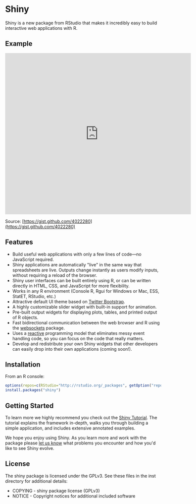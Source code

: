 # Shiny 

Shiny is a new package from RStudio that makes it incredibly easy to build interactive web applications with R.

## Example

<iframe id="example1" src="http://glimmer.rstudio.com/winston/faithful2/" style="border: none; width: 600px; height: 520px"></iframe>

Source: [https://gist.github.com/4022280](https://gist.github.com/4022280)

## Features

* Build useful web applications with only a few lines of code&mdash;no JavaScript required.
* Shiny applications are automatically "live" in the same way that spreadsheets are live. Outputs change instantly as users modify inputs, without requiring a reload of the browser.
* Shiny user interfaces can be built entirely using R, or can be written directly in HTML, CSS, and JavaScript for more flexibility.
* Works in any R environment (Console R, Rgui for Windows or Mac, ESS, StatET, RStudio, etc.)
* Attractive default UI theme based on [Twitter Bootstrap](http://twitter.github.com/bootstrap).
* A highly customizable slider widget with built-in support for animation.
* Pre-built output widgets for displaying plots, tables, and printed output of R objects.
* Fast bidirectional communication between the web browser and R using the [websockets](http://illposed.net/websockets.html) package.
* Uses a [reactive](http://en.wikipedia.org/wiki/Reactive_programming) programming model that eliminates messy event handling code, so you can focus on the code that really matters.
* Develop and redistribute your own Shiny widgets that other developers can easily drop into their own applications (coming soon!).

## Installation

From an R console:

```r
options(repos=c(RStudio="http://rstudio.org/_packages", getOption("repos")))
install.packages("shiny")
```

## Getting Started

To learn more we highly recommend you check out the [Shiny Tutorial](http://rstudio.github.com/shiny/tutorial). The tutorial explains the framework in-depth, walks you through building a simple application, and includes extensive annotated examples.

We hope you enjoy using Shiny. As you learn more and work with the package please [let us know](https://github.com/rstudio/shiny/issues) what problems you encounter and how you'd like to see Shiny evolve.

## License

The shiny package is licensed under the GPLv3. See these files in the inst directory for additional details:

- COPYING - shiny package license (GPLv3)
- NOTICE  - Copyright notices for additional included software
